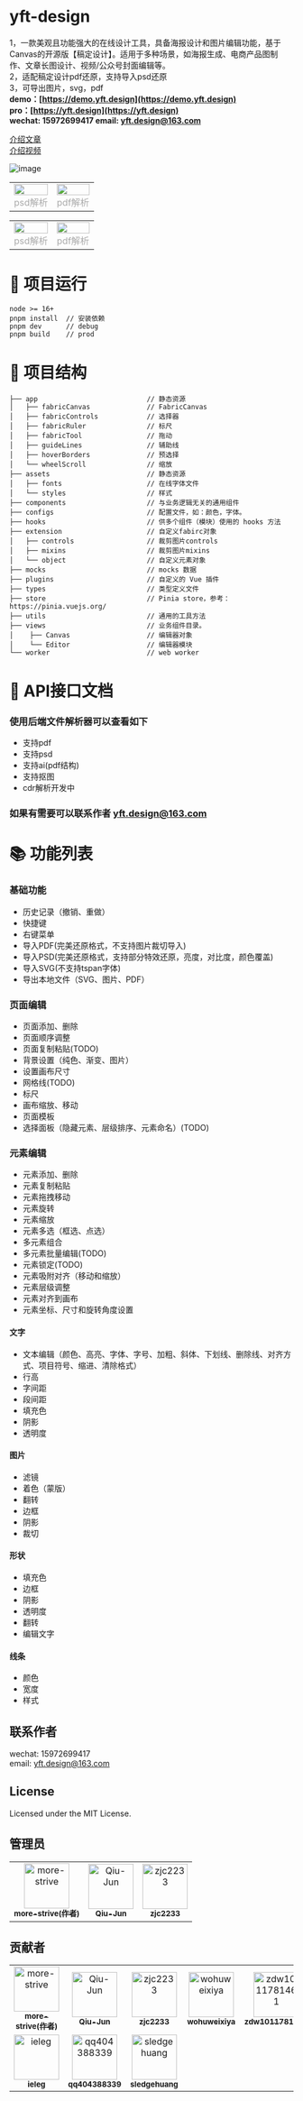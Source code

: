 # yft-design
1，一款美观且功能强大的在线设计工具，具备海报设计和图片编辑功能，基于Canvas的开源版【稿定设计】。适用于多种场景，如海报生成、电商产品图制作、文章长图设计、视频/公众号封面编辑等。  
2，适配稿定设计pdf还原，支持导入psd还原  
3，可导出图片，svg，pdf  
<b>demo：[https://demo.yft.design](https://demo.yft.design)</b>  
<b> pro：[https://yft.design](https://yft.design)</b>  
<b> wechat: 15972699417 </b>
<b> email: yft.design@163.com </b>

[介绍文章](https://juejin.cn/post/7238804998276087868)  
[介绍视频](https://www.bilibili.com/video/BV1Zb421H7fT/?buvid=XY3B1253C1118CEF7B4DE80267E1AD86732A0&from_spmid=main.space.0.0&is_story_h5=false&mid=TIDtF8b2h0f7OVMypYFAZQ%3D%3D&p=1&plat_id=116&share_from=ugc&share_medium=android&share_plat=android&share_session_id=56bc8446-776d-4fd6-a742-132ac702b09b&share_source=WEIXIN&share_tag=s_i&spmid=united.player-video-detail.0.0&timestamp=1719707202&unique_k=Z8LQOMT&up_id=149041192)

![image](https://github.com/user-attachments/assets/b6918883-2675-409e-b908-fe50151e91fa)

<table rules="none" align="center">
   <tr>
      <td>
         <center>
            <img src="https://github.com/dromara/yft-design/assets/113762408/ce9d2c5b-0249-4fb3-8327-a533513e5619" width="100%"/>
            <br/>
            <font color="AAAAAA">psd解析</font>
         </center>
      </td>
      <td>
         <center>
            <img src="https://github.com/dromara/yft-design/assets/113762408/8bd89208-cc9e-4b77-b976-1bce078e73bb" width="100%"/>
            <br/>
            <font color="AAAAAA">pdf解析</font>
         </center>
      </td>
   </tr>
</table>

<table rules="none" align="center">
   <tr>
      <td>
         <center>
            <img src="https://p3-juejin.byteimg.com/tos-cn-i-k3u1fbpfcp/d443519bc05f4dfbb98bbcf7df7e6bef~tplv-k3u1fbpfcp-jj-mark:0:0:0:0:q75.image#?w=1907&h=997&s=639936&e=jpg&b=f8f0ee" width="100%" />
            <br/>
            <font color="AAAAAA">psd解析</font>
         </center>
      </td>
      <td>
         <center>
            <img src="https://p1-juejin.byteimg.com/tos-cn-i-k3u1fbpfcp/59e36b4a389246a1873372e80a94e7cb~tplv-k3u1fbpfcp-jj-mark:0:0:0:0:q75.image#?w=1917&h=993&s=655084&e=png&b=fcfbfb" width="100%" />
            <br/>
            <font color="AAAAAA">pdf解析</font>
         </center>
      </td>
   </tr>
</table>

# 🚀 项目运行
```
node >= 16+
pnpm install  // 安装依赖
pnpm dev      // debug
pnpm build    // prod
```

# 📖 项目结构
```
├── app                           // 静态资源
│   ├── fabricCanvas              // FabricCanvas
│   ├── fabricControls            // 选择器
│   ├── fabricRuler               // 标尺
│   ├── fabricTool                // 拖动
│   ├── guideLines                // 辅助线
│   ├── hoverBorders              // 预选择
│   └── wheelScroll               // 缩放
├── assets                        // 静态资源
│   ├── fonts                     // 在线字体文件
│   └── styles                    // 样式
├── components                    // 与业务逻辑无关的通用组件
├── configs                       // 配置文件，如：颜色，字体。
├── hooks                         // 供多个组件（模块）使用的 hooks 方法
├── extension                     // 自定义fabirc对象
│   ├── controls                  // 裁剪图片controls
│   ├── mixins                    // 裁剪图片mixins
│   └── object                    // 自定义元素对象
├── mocks                         // mocks 数据
├── plugins                       // 自定义的 Vue 插件
├── types                         // 类型定义文件
├── store                         // Pinia store，参考：https://pinia.vuejs.org/
├── utils                         // 通用的工具方法
├── views                         // 业务组件目录。
│    ├── Canvas                   // 编辑器对象
│    └── Editor                   // 编辑器模块
└── worker                        // web worker
```

# 🧾 API接口文档
### 使用后端文件解析器可以查看如下
  - 支持pdf
  - 支持psd
  - 支持ai(pdf结构)
  - 支持抠图
  - cdr解析开发中  
### 如果有需要可以联系作者 yft.design@163.com

# 📚 功能列表
### 基础功能
- 历史记录（撤销、重做）
- 快捷键
- 右键菜单
- 导入PDF(完美还原格式，不支持图片裁切导入)
- 导入PSD(完美还原格式，支持部分特效还原，亮度，对比度，颜色覆盖)
- 导入SVG(不支持tspan字体)
- 导出本地文件（SVG、图片、PDF）
### 页面编辑
- 页面添加、删除
- 页面顺序调整
- 页面复制粘贴(TODO)
- 背景设置（纯色、渐变、图片）
- 设置画布尺寸
- 网格线(TODO)
- 标尺
- 画布缩放、移动
- 页面模板
- 选择面板（隐藏元素、层级排序、元素命名）(TODO)
### 元素编辑
- 元素添加、删除
- 元素复制粘贴
- 元素拖拽移动
- 元素旋转
- 元素缩放
- 元素多选（框选、点选）
- 多元素组合
- 多元素批量编辑(TODO)
- 元素锁定(TODO)
- 元素吸附对齐（移动和缩放）
- 元素层级调整
- 元素对齐到画布
- 元素坐标、尺寸和旋转角度设置
#### 文字
- 文本编辑（颜色、高亮、字体、字号、加粗、斜体、下划线、删除线、对齐方式、项目符号、缩进、清除格式）
- 行高
- 字间距
- 段间距
- 填充色
- 阴影
- 透明度
#### 图片
- 滤镜
- 着色（蒙版）
- 翻转
- 边框
- 阴影
- 裁切
#### 形状
- 填充色
- 边框
- 阴影
- 透明度
- 翻转
- 编辑文字
#### 线条
- 颜色
- 宽度
- 样式

## 联系作者
wechat: 15972699417  
email:  yft.design@163.com


## License
Licensed under the MIT License.

## 管理员
<!-- readme: collaborators -start -->
<table>
<tr>
   <td align="center">
        <a href="https://github.com/more-strive">
            <img src="https://avatars.githubusercontent.com/u/113762408?v=4" width="80;" alt="more-strive"/>
            <br />
            <sub><b>more-strive(作者)</b></sub>
        </a>
    </td>
    <td align="center">
        <a href="https://github.com/Qiu-Jun">
            <img src="https://avatars.githubusercontent.com/u/24954362?v=4" width="80;" alt="Qiu-Jun"/>
            <br />
            <sub><b>Qiu-Jun</b></sub>
        </a>
    </td>
    <td align="center">
        <a href="https://github.com/zjc2233">
            <img src="https://avatars.githubusercontent.com/u/43945226?v=4" width="80;" alt="zjc2233"/>
            <br />
            <sub><b>zjc2233</b></sub>
        </a>
    </td>
    
</tr>
</table>
<!-- readme: collaborators -end -->

## 贡献者
<!-- readme: collaborators,contributors -start -->
<table>
<tr>
   <td align="center">
        <a href="https://github.com/more-strive">
            <img src="https://avatars.githubusercontent.com/u/113762408?v=4" width="80;" alt="more-strive"/>
            <br />
            <sub><b>more-strive(作者)</b></sub>
        </a>
    </td>
    <td align="center">
        <a href="https://github.com/Qiu-Jun">
            <img src="https://avatars.githubusercontent.com/u/24954362?v=4" width="80;" alt="Qiu-Jun"/>
            <br />
            <sub><b>Qiu-Jun</b></sub>
        </a>
    </td>
    <td align="center">
        <a href="https://github.com/zjc2233">
            <img src="https://avatars.githubusercontent.com/u/43945226?v=4" width="80;" alt="zjc2233"/>
            <br />
            <sub><b>zjc2233</b></sub>
        </a>
    </td>
    <td align="center">
        <a href="https://github.com/wohuweixiya">
            <img src="https://avatars.githubusercontent.com/u/86701050?v=4" width="80;" alt="wohuweixiya"/>
            <br />
            <sub><b>wohuweixiya</b></sub>
        </a>
    </td>
    <td align="center">
        <a href="https://github.com/zdw1011781461">
            <img src="https://avatars.githubusercontent.com/u/42407561?v=4" width="80;" alt="zdw1011781461"/>
            <br />
            <sub><b>zdw1011781461</b></sub>
        </a>
    </td>
    <td align="center">
        <a href="https://github.com/mjhcc365">
            <img src="https://avatars.githubusercontent.com/u/44367932?v=4" width="80;" alt="mjhcc365"/>
            <br />
            <sub><b>mjhcc365</b></sub>
        </a>
    </td>
<tr>
    <td align="center">
        <a href="https://github.com/ieleg">
            <img src="https://avatars.githubusercontent.com/u/52823905?v=4" width="80;" alt="ieleg"/>
            <br />
            <sub><b>ieleg</b></sub>
        </a>
    </td>
    <td align="center">
        <a href="https://github.com/qq404388339">
            <img src="https://avatars.githubusercontent.com/u/34053528?v=4" width="80;" alt="qq404388339"/>
            <br />
            <sub><b>qq404388339</b></sub>
        </a>
    </td>
    <td align="center">
        <a href="https://github.com/sledgehuang">
            <img src="https://avatars.githubusercontent.com/u/95006723?v=4" width="80;" alt="sledgehuang"/>
            <br />
            <sub><b>sledgehuang</b></sub>
        </a>
    </td></tr>
</table>
<!-- readme: collaborators,contributors -end -->

